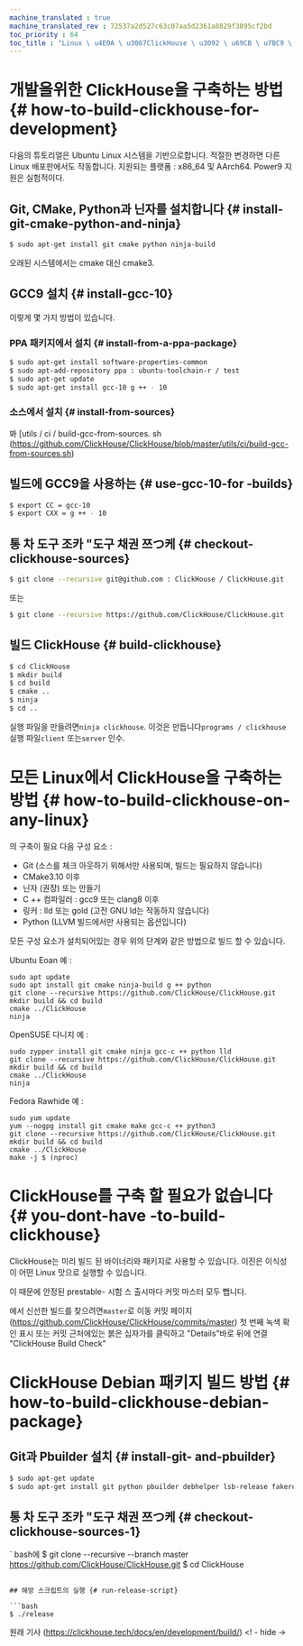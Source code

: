 ```yaml
--- 
machine_translated : true 
machine_translated_rev : 72537a2d527c63c07aa5d2361a8829f3895cf2bd 
toc_priority : 64 
toc_title : "Linux \ u4E0A \ u3067ClickHouse \ u3092 \ u69CB \ u7BC9 \ u3059 \ u308B \ u65B9 \ u6CD5" 
--- 
```


# 개발을위한 ClickHouse을 구축하는 방법 {# how-to-build-clickhouse-for-development} 

다음의 튜토리얼은 Ubuntu Linux 시스템을 기반으로합니다. 
적절한 변경하면 다른 Linux 배포판에서도 작동합니다. 
지원되는 플랫폼 : x86_64 및 AArch64. Power9 지원은 실험적이다. 

## Git, CMake, Python과 닌자를 설치합니다 {# install-git-cmake-python-and-ninja} 

```bash 
$ sudo apt-get install git cmake python ninja-build 
``` 

오래된 시스템에서는 cmake 대신 cmake3. 

## GCC9 설치 {# install-gcc-10} 

이렇게 몇 가지 방법이 있습니다.

### PPA 패키지에서 설치 {# install-from-a-ppa-package} 

```bash 
$ sudo apt-get install software-properties-common 
$ sudo apt-add-repository ppa : ubuntu-toolchain-r / test 
$ sudo apt-get update 
$ sudo apt-get install gcc-10 g ++ - 10 
``` 

### 소스에서 설치 {# install-from-sources} 

봐 [utils / ci / build-gcc-from-sources. sh (https://github.com/ClickHouse/ClickHouse/blob/master/utils/ci/build-gcc-from-sources.sh) 

## 빌드에 GCC9을 사용하는 {# use-gcc-10-for -builds} 

```bash 
$ export CC = gcc-10 
$ export CXX = g ++ - 10 
``` 

## 통 차 도구 조카 "도구 채권 쯔つ케 {# checkout-clickhouse-sources} 

```bash 
$ git clone --recursive git@github.com : ClickHouse / ClickHouse.git 
```

또는 

```bash 
$ git clone --recursive https://github.com/ClickHouse/ClickHouse.git 
``` 

## 빌드 ClickHouse {# build-clickhouse} 

```bash 
$ cd ClickHouse 
$ mkdir build 
$ cd build 
$ cmake .. 
$ ninja 
$ cd .. 
``` 

실행 파일을 만들려면`ninja clickhouse`. 
이것은 만듭니다`programs / clickhouse` 실행 파일`client` 또는`server` 인수. 

# 모든 Linux에서 ClickHouse을 구축하는 방법 {# how-to-build-clickhouse-on-any-linux} 

의 구축이 필요 다음 구성 요소 : 

- Git (소스를 체크 아웃하기 위해서만 사용되며, 빌드는 필요하지 않습니다) 
- CMake3.10 이후 
- 닌자 (권장) 또는 만들기 
- C ++ 컴파일러 : gcc9 또는 clang8 이후 
- 링커 : lld 또는 gold (고전 GNU ld는 작동하지 않습니다)
- Python (LLVM 빌드에서만 사용되는 옵션입니다) 

모든 구성 요소가 설치되어있는 경우 위의 단계와 같은 방법으로 빌드 할 수 있습니다. 

Ubuntu Eoan 예 : 

    sudo apt update 
    sudo apt install git cmake ninja-build g ++ python 
    git clone --recursive https://github.com/ClickHouse/ClickHouse.git 
    mkdir build && cd build 
    cmake ../ClickHouse 
    ninja 

OpenSUSE 다니지 예 : 

    sudo zypper install git cmake ninja gcc-c ++ python lld 
    git clone --recursive https://github.com/ClickHouse/ClickHouse.git 
    mkdir build && cd build 
    cmake ../ClickHouse 
    ninja 

Fedora Rawhide 예 : 

    sudo yum update 
    yum --nogpg install git cmake make gcc-c ++ python3
    git clone --recursive https://github.com/ClickHouse/ClickHouse.git 
    mkdir build && cd build 
    cmake ../ClickHouse 
    make -j $ (nproc) 

# ClickHouse를 구축 할 필요가 없습니다 {# you-dont-have -to-build-clickhouse} 

ClickHouse는 미리 빌드 된 바이너리와 패키지로 사용할 수 있습니다. 이진은 이식성이 어떤 Linux 맛으로 실행할 수 있습니다. 

이 때문에 안정된 prestable- 시험 스 출시마다 커밋 마스터 모두 뺍니다. 

에서 신선한 빌드를 찾으려면`master`로 이동 커밋 페이지 (https://github.com/ClickHouse/ClickHouse/commits/master) 첫 번째 녹색 확인 표시 또는 커밋 근처에있는 붉은 십자가를 클릭하고 "Details"바로 뒤에 연결 "ClickHouse Build Check" 

# ClickHouse Debian 패키지 빌드 방법 {# how-to-build-clickhouse-debian-package} 

## Git과 Pbuilder 설치 {# install-git- and-pbuilder} 

```bash 
$ sudo apt-get update
$ sudo apt-get install git python pbuilder debhelper lsb-release fakeroot sudo debian-archive-keyring debian-keyring 
``` 

## 통 차 도구 조카 "도구 채권 쯔つ케 {# checkout-clickhouse-sources-1} 

` bash에 
$ git clone --recursive --branch master https://github.com/ClickHouse/ClickHouse.git 
$ cd ClickHouse 
``` 

## 해방 스크립트의 실행 {# run-release-script} 

```bash 
$ ./release 
``` 

원래 기사 (https://clickhouse.tech/docs/en/development/build/) <! - hide ->
